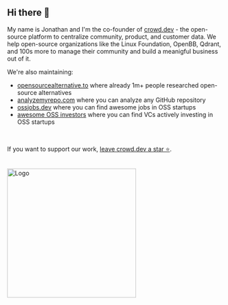 ## Hi there 👋

My name is Jonathan and I'm the co-founder of [crowd.dev](https://github.com/CrowdDotDev/crowd.dev) - the open-source platform to centralize community, product, and customer data. We help open-source organizations like the Linux Foundation, OpenBB, Qdrant, and 100s more to manage their community and build a meanigful business out of it.

We're also maintaining: 
- [opensourcealternative.to](https://www.opensourcealternative.to/) where already 1m+ people researched open-source alternatives
- [analyzemyrepo.com](https://analyzemyrepo.com/) where you can analyze any GitHub repository
- [ossjobs.dev](https://www.ossjobs.dev/) where you can find awesome jobs in OSS startups
- [awesome OSS investors](https://github.com/CrowdDotDev/awesome-oss-investors) where you can find VCs actively investing in OSS startups

<br>

If you want to support our work, [leave crowd.dev a star ⭐️](https://github.com/CrowdDotDev/crowd.dev).

<br>
<div>
  <a href="https://github.com/CrowdDotDev/crowd.dev" target="_blank">
  <picture>
    <source media="(prefers-color-scheme: light)" srcset="https://user-images.githubusercontent.com/41432658/236833469-6798b08c-3ddf-499d-8957-36a9921ae2b4.png">
    <img src="https://user-images.githubusercontent.com/41432658/236833469-6798b08c-3ddf-499d-8957-36a9921ae2b4.png" width="300" alt="Logo"/>
  </picture>
  </a>
</div>

